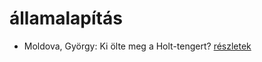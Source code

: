 # államalapítás

- Moldova, György: Ki ölte meg a Holt-tengert? [részletek](_details/%7Bopf.creator%7D.md#id_1373)
